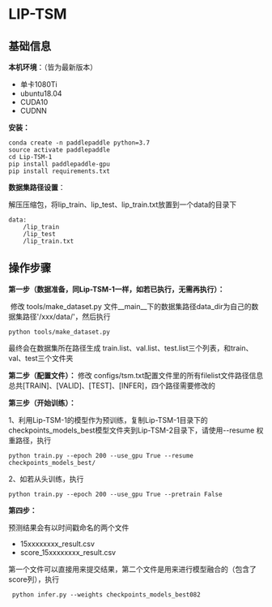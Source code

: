 # LIP-TSM

## 基础信息

**本机环境**：（皆为最新版本）

- 单卡1080Ti
- ubuntu18.04
- CUDA10
- CUDNN

**安装：**

```
conda create -n paddlepaddle python=3.7
source activate paddlepaddle
cd Lip-TSM-1
pip install paddlepaddle-gpu
pip install requirements.txt
```

**数据集路径设置**：

解压压缩包，将lip_train、lip_test、lip_train.txt放置到一个data的目录下

```
data:
    /lip_train
    /lip_test
    /lip_train.txt
```

## 操作步骤

**第一步（数据准备，同Lip-TSM-1一样，如若已执行，无需再执行）：**	

​	修改 tools/make_dataset.py 文件__main__下的数据集路径data_dir为自己的数据集路径'/xxx/data/'，然后执行

```
python tools/make_dataset.py
```

最终会在数据集所在路径生成 train.list、val.list、test.list三个列表，和train、val、test三个文件夹

**第二步（配置文件）：**
	修改 configs/tsm.txt配置文件里的所有filelist文件路径信息
	总共[TRAIN]、[VALID]、[TEST]、[INFER]，四个路径需要修改的

**第三步（开始训练）：**

1、利用Lip-TSM-1的模型作为预训练，复制Lip-TSM-1目录下的checkpoints_models_best模型文件夹到Lip-TSM-2目录下，请使用--resume 权重路径，执行 

```
python train.py --epoch 200 --use_gpu True --resume checkpoints_models_best/
```
2、如若从头训练，执行 

```
python train.py --epoch 200 --use_gpu True --pretrain False
```
**第四步：**

预测结果会有以时间戳命名的两个文件

- 15xxxxxxxx_result.csv
- score_15xxxxxxxx_result.csv

第一个文件可以直接用来提交结果，第二个文件是用来进行模型融合的（包含了score列），执行

```
 python infer.py --weights checkpoints_models_best082
```

